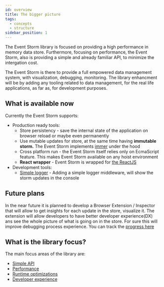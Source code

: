 ```yaml
---
id: overview
title: The bigger picture
tags:
  - concepts
  - structure
sidebar_position: 1
---
```


The Event Storm library is focused on providing a high performance in memory data store. Furthermore, focusing on performance, the Event Storm, also is providing a simple and already familiar API, to minimize the intergation cost.

The Event Storm is there to provide a full empowered data management system, with visualization, debugging, monitoring. The library enhancment will be by adding any tooling related to data management, for the real life applications, as far as, for development purposes.

## What is available now
Currently the Event Storm supports:
- Production ready tools:
  - Store persistency - save the internal state of the application on browser reload or maybe even permanently
  - Use mutable updates for store, at the same time having **immutable storm.** The Event Storm implements [immer](https://github.com/immerjs/immer) under the hood
  - Cross platform run - the Event Storm itself relies only on EcmaScript feature. This makes Event Storm available on any hoist environment
  - **React wrapper** - Event Storm is wrapped for [the ReactJS](https://github.com/event-storm/react-event-storm)
- Development tools:
  - [Simple logger](https://github.com/event-storm/event-storm-logger) - Adding a simple logger middleware, will show the storm updates in the console

## Future plans 
In the near future it is planned to develop a Browser Extension / Inspector that will allow to get insights for each update in the store, visualize it. The extension will allow developers to have better developer experience(DX) ans see the whole picture of what is going on in the store. For sure this will improve debugging process experience. You can track the [progress here](https://github.com/event-storm/event-storm/projects/2)

## What is the library focus?

The main focus areas of the library are:
- [Simple API](./api.mdx)
- [Performance](./performance.md)
- [Runtime optimizations](./performance.md#mimimal-data-processing)
- [Developer experience](./performance.md#maintanance-cost)
